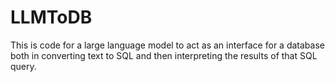 # LLMToDB
This is code for a large language model to act as an interface for a database both in converting text to SQL and then interpreting the results of that SQL query.
